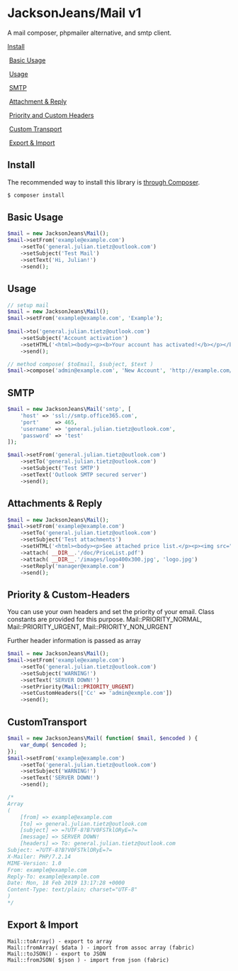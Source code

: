 # JacksonJeans/Mail v1

A mail composer, phpmailer alternative, and smtp client.

[Install](#install)

​	[Basic Usage](#basicusage)

​	[Usage](#usage)

​	[SMTP](#smtp)

​	[Attachment & Reply](#attachmentsandreply)

​	[Priority and Custom Headers](#priorityandcustomheaders)

​	[Custom Transport](#customtransport)

​	[Export & Import](#exportandimport)
<a name="install"></a>
## Install

The recommended way to install this library is [through Composer](https://getcomposer.org).

```bash
$ composer install
```
<a name="basicusage"></a>
## Basic Usage
```php
$mail = new JacksonJeans\Mail();
$mail->setFrom('example@example.com')
	->setTo('general.julian.tietz@outlook.com')
	->setSubject('Test Mail')
	->setText('Hi, Julian!')
	->send();
```
<a name="usage"></a>
## Usage
```php
// setup mail
$mail = new JacksonJeans\Mail();
$mail->setFrom('example@example.com', 'Example');
 
$mail->to('general.julian.tietz@outlook.com')
	->setSubject('Account activation')
	->setHTML('<html><body><p><b>Your account has activated!</b></p></body></html>', true)
	->send();

// method compose( $toEmail, $subject, $text )	
$mail->compose('admin@example.com', 'New Account', 'http://example.com/useradmin/123')->send();
```
<a name="smtp"></a>
## SMTP
```php
$mail = new JacksonJeans\Mail('smtp', [
	'host' => 'ssl://smtp.office365.com',
    'port'     => 465,
    'username' => 'general.julian.tietz@outlook.com',
    'password' => 'test'
]);

$mail->setFrom('general.julian.tietz@outlook.com')
	->setTo('general.julian.tietz@outlook.com')
	->setSubject('Test SMTP')
	->setText('Outlook SMTP secured server')
	->send();
```
<a name="attachmentsandreply"></a>
## Attachments & Reply
```php
$mail = new JacksonJeans\Mail();
$mail->setFrom('example@example.com')
	->setTo('general.julian.tietz@outlook.com')
	->setSubject('Test attachments')
	->setHTML('<html><body><p>See attached price list.</p><p><img src="logo.jpg" /> Logo</p></body></html>')
	->attach( __DIR__.'/doc/PriceList.pdf')
	->attach( __DIR__.'/images/logo400x300.jpg', 'logo.jpg')
	->setReply('manager@example.com')
	->send();
```
<a name="priorityandcustomheaders"></a>
## Priority & Custom-Headers

You can use your own headers and set the priority of your email. Class constants are provided for this purpose. 
Mail::PRIORITY_NORMAL, Mail::PRIORITY_URGENT, Mail::PRIORITY_NON_URGENT

Further header information is passed as array

```php
$mail = new JacksonJeans\Mail();
$mail->setFrom('example@example.com')
	->setTo('general.julian.tietz@outlook.com')
	->setSubject('WARNING!')
	->setText('SERVER DOWN!')
	->setPriority(Mail::PRIORITY_URGENT)
	->setCustomHeaders(['Cc' => 'admin@exmple.com'])
	->send();
```
<a name="customtransport"></a>
## CustomTransport
```php
$mail = new JacksonJeans\Mail( function( $mail, $encoded ) {
	var_dump( $encoded );	
});
$mail->setFrom('example@example.com')
	->setTo('general.julian.tietz@outlook.com')
	->setSubject('WARNING!')
	->setText('SERVER DOWN!')
	->send();

/*
Array
(
    [from] => example@example.com
    [to] => general.julian.tietz@outlook.com
    [subject] => =?UTF-8?B?V0FSTklORyE=?=
    [message] => SERVER DOWN!
    [headers] => To: general.julian.tietz@outlook.com
Subject: =?UTF-8?B?V0FSTklORyE=?=
X-Mailer: PHP/7.2.14
MIME-Version: 1.0
From: example@example.com
Reply-To: example@example.com
Date: Mon, 18 Feb 2019 13:17:28 +0000
Content-Type: text/plain; charset="UTF-8"
)
*/
```
<a name="exportandimport"></a>

## Export & Import
```
Mail::toArray() - export to array
Mail::fromArray( $data ) - import from assoc array (fabric)
Mail::toJSON() - export to JSON
Mail::fromJSON( $json ) - import from json (fabric)
```